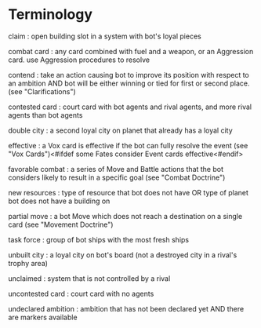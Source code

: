 # Terminology

claim
: open building slot in a system with bot's loyal pieces

combat card
: any card combined with fuel and a weapon, or an Aggression card.
use Aggression procedures to resolve

contend
: take an action causing bot to improve its position with respect to an ambition AND bot will be either winning or tied for first or second place. (see "Clarifications")

contested card
: court card with bot agents and rival agents, and more rival agents than bot agents

double city
: a second loyal city on planet that already has a loyal city

effective
: a Vox card is effective if the bot can fully resolve the event (see "Vox Cards")<#ifdef some Fates consider Event cards effective<#endif>

favorable combat
: a series of Move and Battle actions that the bot considers likely to result in a specific goal
(see "Combat Doctrine")

new resources
: type of resource that bot does not have OR type of planet bot does not have a building on

partial move
: a bot Move which does not reach a destination on a single card (see "Movement Doctrine")

task force
: group of bot ships with the most fresh ships

unbuilt city
: a loyal city on bot's board (not a destroyed city in a rival's trophy area)

unclaimed
: system that is not controlled by a rival

uncontested card
: court card with no agents

undeclared ambition
: ambition that has not been declared yet AND there are markers available

<div class="pagebreak"> </div>